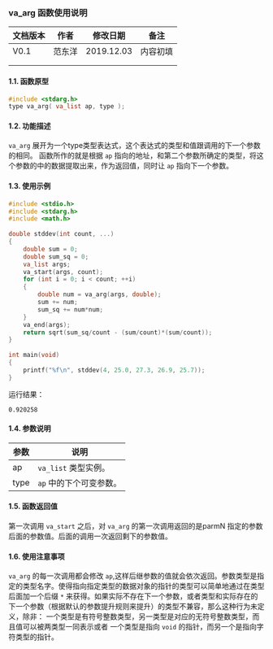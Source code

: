 ### va_arg   函数使用说明





| 文档版本 | 作者   | 修改日期   | 备注     |
| -------- | ------ | ---------- | -------- |
| V0.1     | 范东洋 | 2019.12.03 | 内容初填 |
|          |        |            |          |
|          |        |            |          |





#### 1.1. 函数原型

```c
#include <stdarg.h>
type va_arg( va_list ap, type );
```



#### 1.2. 功能描述

`va_arg` 展开为一个type类型表达式，这个表达式的类型和值跟调用的下一个参数的相同。 函数所作的就是根据 `ap` 指向的地址，和第二个参数所确定的类型，将这个参数的中的数据提取出来，作为返回值，同时让 `ap` 指向下一个参数。 



#### 1.3. 使用示例

```c
#include <stdio.h>
#include <stdarg.h>
#include <math.h>
 
double stddev(int count, ...) 
{
    double sum = 0;
    double sum_sq = 0;
    va_list args;
    va_start(args, count);
    for (int i = 0; i < count; ++i) 
    {
        double num = va_arg(args, double);
        sum += num;
        sum_sq += num*num;
    }
    va_end(args);
    return sqrt(sum_sq/count - (sum/count)*(sum/count));
}
 
int main(void) 
{
    printf("%f\n", stddev(4, 25.0, 27.3, 26.9, 25.7));
}
```

运行结果：

```
0.920258
```







#### 1.4. 参数说明

| 参数 | 说明                    |
| ---- | ----------------------- |
| ap   | `va_list` 类型实例。    |
| type | `ap` 中的下个可变参数。 |







#### 1.5. 函数返回值

第一次调用 `va_start` 之后，对 `va_arg` 的第一次调用返回的是parmN 指定的参数后面的参数值。后面的调用一次返回剩下的参数值。







#### 1.6. 使用注意事项

`va_arg` 的每一次调用都会修改 `ap`,这样后继参数的值就会依次返回。参数类型是指定的类型名字。使得指向指定类型的数据对象的指针的类型可以简单地通过在类型后面加一个后缀 `*` 来获得。如果实际不存在下一个参数，或者类型和实际存在的下一个参数（根据默认的参数提升规则来提升）的类型不兼容，那么这种行为未定义，除非： 一个类型是有符号整数类型，另一类型是对应的无符号整数类型，而且值可以被两类型一同表示或者 一个类型是指向 `void` 的指针，而另一个是指向字符类型的指针。





